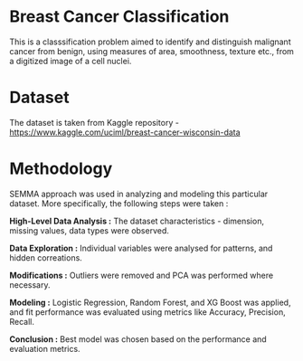 # Breast Cancer Classification
This is a classsification problem aimed to identify and distinguish malignant cancer from benign, using measures of area, smoothness, texture etc., from a digitized image of a cell nuclei.

# Dataset
The dataset is taken from Kaggle repository - https://www.kaggle.com/uciml/breast-cancer-wisconsin-data

# Methodology
SEMMA approach was used in analyzing and modeling this particular dataset. More specifically, the following steps were taken :

**High-Level Data Analysis :** The dataset characteristics - dimension, missing values, data types were observed.

**Data Exploration :** Individual variables were analysed for patterns, and hidden correations.

**Modifications :** Outliers were removed and PCA was performed where necessary.

**Modeling :** Logistic Regression, Random Forest, and XG Boost was applied, and fit performance was evaluated using metrics like Accuracy, Precision, Recall.

**Conclusion :** Best model was chosen based on the performance and evaluation metrics.

